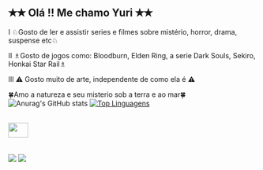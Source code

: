 ## ✭✭ Olá !! Me chamo Yuri ✭✭

Ⅰ ♘Gosto de ler e assistir series e filmes sobre mistério, horror, drama, suspense etc♘
 
Ⅱ ♗Gosto de jogos como: Bloodburn, Elden Ring, a serie Dark Souls, Sekiro, Honkai Star Rail♗
 
Ⅲ ⚠ Gosto muito de arte, independente de como ela é ⚠
 
🍀Amo a natureza e seu misterio sob a terra e ao mar🍀
<br>
 ![Anurag's GitHub stats](https://github-readme-stats.vercel.app/api?username=kutsky&theme=radical&show_icons=true)
[![Top Linguagens](https://github-readme-stats.vercel.app/api/top-langs/?username=Kutsky&layout=compact)](https://github.com/anuraghazra/github-readme-stats)
<div style="display: inline_block"><br>
  <img src="https://cdn.jsdelivr.net/gh/devicons/devicon@latest/icons/java/java-original.svg" height="30" width="40">
          
</div>
 <br><br>
 
<div> 
  <a href="https://www.instagram.com/kukyour" target="_blank"><img src="https://img.shields.io/badge/-Instagram-%23E4405F?style=for-the-badge&logo=instagram&logoColor=white" target="_blank"></a> 	
  <a href = "mailto:yuribernardinodarosa@gmail.com"><img src="https://img.shields.io/badge/-Gmail-%23333?style=for-the-badge&logo=gmail&logoColor=white" target="_blank"></a>
</a> 
  
</div>
